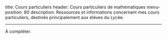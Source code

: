 title: Cours particuliers
header: Cours particuliers de mathématiques
menu-position: 80
description: Ressources et informations concernant mes cours particuliers, destinés principalement aux élèves du Lycée.

---

À compléter.